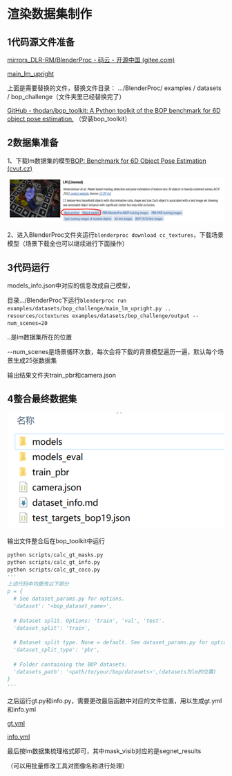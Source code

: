 # 渲染数据集制作
## 1代码源文件准备
[mirrors\_DLR-RM/BlenderProc - ](https://gitee.com/mirrors_DLR-RM/BlenderProc?_from=gitee_search)[码云](https://gitee.com/mirrors_DLR-RM/BlenderProc?_from=gitee_search)[ - ](https://gitee.com/mirrors_DLR-RM/BlenderProc?_from=gitee_search)[开源中国](https://gitee.com/mirrors_DLR-RM/BlenderProc?_from=gitee_search)[ (gitee.com)](https://gitee.com/mirrors_DLR-RM/BlenderProc?_from=gitee_search)

[main_lm_upright](main_lm_upright.py)

上面是需要替换的文件，替换文件目录： .../BlenderProc/ examples / datasets / bop\_challenge（文件夹里已经替换完了）

[GitHub - thodan/bop\_toolkit: A Python toolkit of the BOP benchmark for 6D object pose estimation.](https://github.com/thodan/bop_toolkit) （安装bop\_toolkit）

## 2数据集准备
1、下载lm数据集的模型[BOP: Benchmark for 6D Object Pose Estimation (cvut.cz)](https://bop.felk.cvut.cz/datasets/)

![image](images/Tq8-8E4czvfwKi_YVEXfLWlww5pJ8nNHCykLWO5qiJM.png)

2、进入BlenderProc文件夹运行`blenderproc download cc_textures`，下载场景模型（场景下载全也可以继续进行下面操作）

## 3代码运行
models\_info.json中对应的信息改成自己模型，

目录.../BlenderProc下运行`blenderproc run examples/datasets/bop_challenge/main_lm_upright.py .. resources/cctextures examples/datasets/bop_challenge/output --num_scenes=20`

..是lm数据集所在的位置

\--num\_scenes是场景循环次数，每次会将下载的背景模型遍历一遍，默认每个场景生成25张数据集

输出结果文件夹train\_pbr和camera.json

## 4整合最终数据集
![image](images/MYSjLJH_WZxTomV8e0svqsFnNXmG34Ff-UA8hAjpgiA.png)

输出文件整合后在bop\_toolkit中运行

```python
python scripts/calc_gt_masks.py
python scripts/calc_gt_info.py
python scripts/calc_gt_coco.py
'''
上述代码中均更改以下部分
p = {
  # See dataset_params.py for options.
  'dataset': '<bop_dataset_name>',

  # Dataset split. Options: 'train', 'val', 'test'.
  'dataset_split': 'train',

  # Dataset split type. None = default. See dataset_params.py for options.
  'dataset_split_type': 'pbr',

  # Folder containing the BOP datasets.
  'datasets_path': '<path/to/your/bop/datasets>',(datasets为lm的位置)
}
'''
```
之后运行gt.py和info.py，需要更改最后函数中对应的文件位置，用以生成gt.yml和info.yml

[gt.yml](gt.py)

[info.yml](info.py)

最后按lm数据集梳理格式即可，其中mask\_visib对应的是segnet\_results

（可以用批量修改工具对图像名称进行处理）